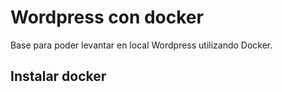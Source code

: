 # Wordpress con docker
Base para poder levantar en local Wordpress utilizando Docker.

## Instalar docker
